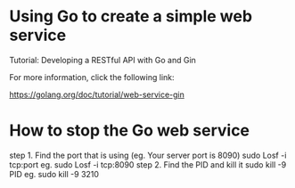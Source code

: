 # Using Go to create a simple web service

Tutorial: Developing a RESTful API with Go and Gin

For more information, click the following link:

https://golang.org/doc/tutorial/web-service-gin

# How to stop the Go web service

  step 1. Find the port that is using (eg. Your server port is 8090)
  sudo Losf -i tcp:port
  eg. sudo Losf -i tcp:8090
  step 2. Find the PID and kill it
  sudo kill -9 PID
  eg. sudo kill -9 3210
